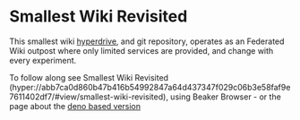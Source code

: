 # Smallest Wiki Revisited

This smallest wiki [hyperdrive](hyper://36ea548941d680bf7a81f03a2608205bb4eb33135cb79c8243efcaba95d6512e/), and git repository, operates as an Federated Wiki outpost where only limited services are provided, and change with every experiment.

To follow along see Smallest Wiki Revisited (hyper://abb7ca0d860b47b416b54992847a64d437347f029c06b3e58faf9e7611402df7/#view/smallest-wiki-revisited), using Beaker Browser - or the page about the [deno based version](http://ward.asia.wiki.org/smallest-wiki-revisited.html)